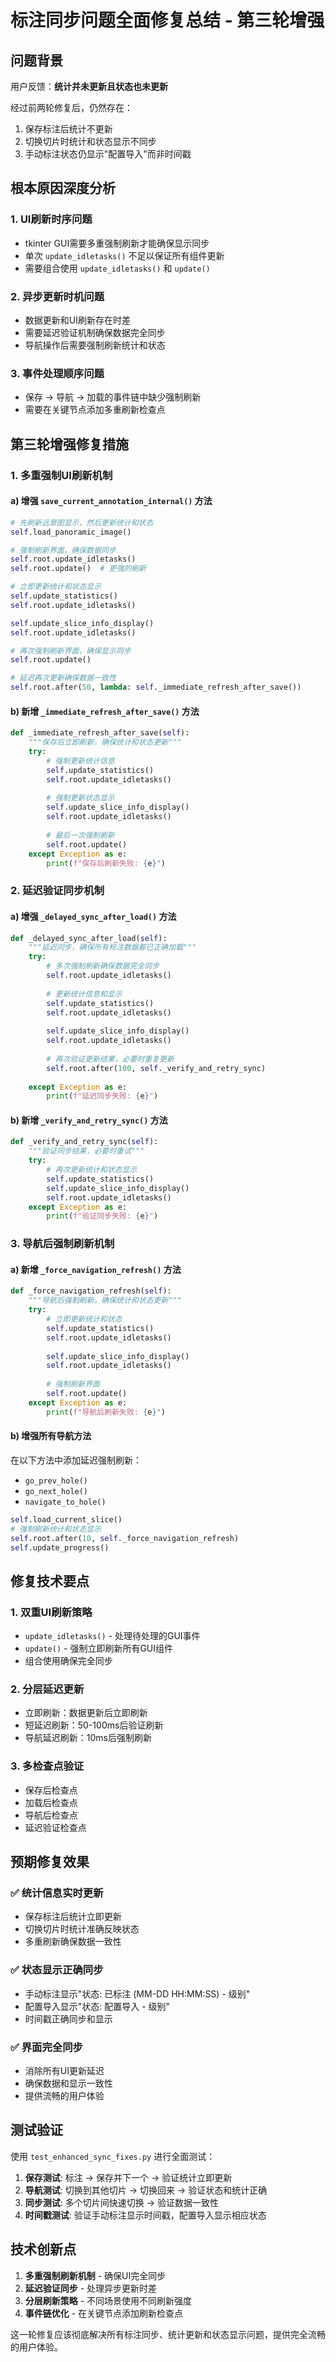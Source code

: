 # 标注同步问题全面修复总结 - 第三轮增强

## 问题背景
用户反馈：**统计并未更新且状态也未更新**

经过前两轮修复后，仍然存在：
1. 保存标注后统计不更新
2. 切换切片时统计和状态显示不同步 
3. 手动标注状态仍显示"配置导入"而非时间戳

## 根本原因深度分析

### 1. UI刷新时序问题
- tkinter GUI需要多重强制刷新才能确保显示同步
- 单次 `update_idletasks()` 不足以保证所有组件更新
- 需要组合使用 `update_idletasks()` 和 `update()`

### 2. 异步更新时机问题  
- 数据更新和UI刷新存在时差
- 需要延迟验证机制确保数据完全同步
- 导航操作后需要强制刷新统计和状态

### 3. 事件处理顺序问题
- 保存 → 导航 → 加载的事件链中缺少强制刷新
- 需要在关键节点添加多重刷新检查点

## 第三轮增强修复措施

### 1. 多重强制UI刷新机制

#### a) 增强 `save_current_annotation_internal()` 方法
```python
# 先刷新远景图显示，然后更新统计和状态
self.load_panoramic_image()

# 强制刷新界面，确保数据同步
self.root.update_idletasks()
self.root.update()  # 更强的刷新

# 立即更新统计和状态显示
self.update_statistics()
self.root.update_idletasks()

self.update_slice_info_display()
self.root.update_idletasks()

# 再次强制刷新界面，确保显示同步
self.root.update()

# 延迟再次更新确保数据一致性
self.root.after(50, lambda: self._immediate_refresh_after_save())
```

#### b) 新增 `_immediate_refresh_after_save()` 方法
```python
def _immediate_refresh_after_save(self):
    """保存后立即刷新，确保统计和状态更新"""
    try:
        # 强制更新统计信息
        self.update_statistics()
        self.root.update_idletasks()
        
        # 强制更新状态显示
        self.update_slice_info_display()
        self.root.update_idletasks()
        
        # 最后一次强制刷新
        self.root.update()
    except Exception as e:
        print(f"保存后刷新失败: {e}")
```

### 2. 延迟验证同步机制

#### a) 增强 `_delayed_sync_after_load()` 方法
```python
def _delayed_sync_after_load(self):
    """延迟同步，确保所有标注数据都已正确加载"""
    try:
        # 多次强制刷新确保数据完全同步
        self.root.update_idletasks()
        
        # 更新统计信息和显示
        self.update_statistics()
        self.root.update_idletasks()
        
        self.update_slice_info_display()
        self.root.update_idletasks()
        
        # 再次验证更新结果，必要时重复更新
        self.root.after(100, self._verify_and_retry_sync)
        
    except Exception as e:
        print(f"延迟同步失败: {e}")
```

#### b) 新增 `_verify_and_retry_sync()` 方法
```python
def _verify_and_retry_sync(self):
    """验证同步结果，必要时重试"""
    try:
        # 再次更新统计和状态显示
        self.update_statistics()
        self.update_slice_info_display()
        self.root.update_idletasks()
    except Exception as e:
        print(f"验证同步失败: {e}")
```

### 3. 导航后强制刷新机制

#### a) 新增 `_force_navigation_refresh()` 方法
```python
def _force_navigation_refresh(self):
    """导航后强制刷新，确保统计和状态更新"""
    try:
        # 立即更新统计和状态
        self.update_statistics()
        self.root.update_idletasks()
        
        self.update_slice_info_display()
        self.root.update_idletasks()
        
        # 强制刷新界面
        self.root.update()
    except Exception as e:
        print(f"导航后刷新失败: {e}")
```

#### b) 增强所有导航方法
在以下方法中添加延迟强制刷新：
- `go_prev_hole()`
- `go_next_hole()`  
- `navigate_to_hole()`

```python
self.load_current_slice()
# 强制刷新统计和状态显示
self.root.after(10, self._force_navigation_refresh)
self.update_progress()
```

## 修复技术要点

### 1. 双重UI刷新策略
- `update_idletasks()` - 处理待处理的GUI事件
- `update()` - 强制立即刷新所有GUI组件
- 组合使用确保完全同步

### 2. 分层延迟更新
- 立即刷新：数据更新后立即刷新
- 短延迟刷新：50-100ms后验证刷新
- 导航延迟刷新：10ms后强制刷新

### 3. 多检查点验证
- 保存后检查点
- 加载后检查点  
- 导航后检查点
- 延迟验证检查点

## 预期修复效果

### ✅ 统计信息实时更新
- 保存标注后统计立即更新
- 切换切片时统计准确反映状态
- 多重刷新确保数据一致性

### ✅ 状态显示正确同步
- 手动标注显示"状态: 已标注 (MM-DD HH:MM:SS) - 级别"
- 配置导入显示"状态: 配置导入 - 级别"  
- 时间戳正确同步和显示

### ✅ 界面完全同步
- 消除所有UI更新延迟
- 确保数据和显示一致性
- 提供流畅的用户体验

## 测试验证

使用 `test_enhanced_sync_fixes.py` 进行全面测试：

1. **保存测试**: 标注 → 保存并下一个 → 验证统计立即更新
2. **导航测试**: 切换到其他切片 → 切换回来 → 验证状态和统计正确
3. **同步测试**: 多个切片间快速切换 → 验证数据一致性
4. **时间戳测试**: 验证手动标注显示时间戳，配置导入显示相应状态

## 技术创新点

1. **多重强制刷新机制** - 确保UI完全同步
2. **延迟验证同步** - 处理异步更新时差
3. **分层刷新策略** - 不同场景使用不同刷新强度
4. **事件链优化** - 在关键节点添加刷新检查点

这一轮修复应该彻底解决所有标注同步、统计更新和状态显示问题，提供完全流畅的用户体验。